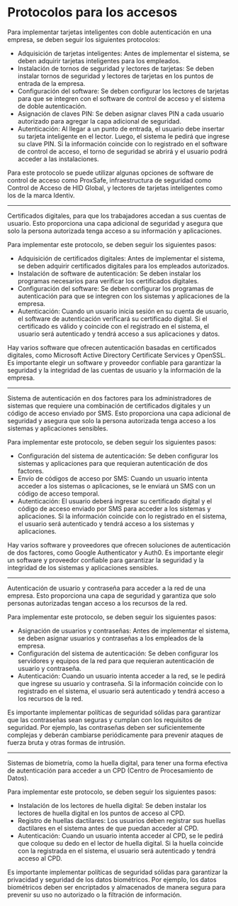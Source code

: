 # Protocolos para los accesos

Para implementar tarjetas inteligentes con doble autenticación en una empresa, se deben seguir los siguientes protocolos:

- Adquisición de tarjetas inteligentes: Antes de implementar el sistema, se deben adquirir tarjetas inteligentes para los empleados.
- Instalación de tornos de seguridad y lectores de tarjetas: Se deben instalar tornos de seguridad y lectores de tarjetas en los puntos de entrada de la empresa.
- Configuración del software: Se deben configurar los lectores de tarjetas para que se integren con el software de control de acceso y el sistema de doble autenticación.
- Asignación de claves PIN: Se deben asignar claves PIN a cada usuario autorizado para agregar la capa adicional de seguridad.
- Autenticación: Al llegar a un punto de entrada, el usuario debe insertar su tarjeta inteligente en el lector. Luego, el sistema le pedirá que ingrese su clave PIN. Si la información coincide con lo registrado en el software de control de acceso, el torno de seguridad se abrirá y el usuario podrá acceder a las instalaciones.

Para este protocolo se puede utilizar algunas opciones de software de control de acceso como ProxSafe, infraestructura de seguridad como Control de Acceso de HID Global, y lectores de tarjetas inteligentes como los de la marca Identiv. 

---

Certificados digitales, para que los trabajadores accedan a sus cuentas de usuario. Esto proporciona una capa adicional de seguridad y asegura que solo la persona autorizada tenga acceso a su información y aplicaciones.

Para implementar este protocolo, se deben seguir los siguientes pasos:

- Adquisición de certificados digitales: Antes de implementar el sistema, se deben adquirir certificados digitales para los empleados autorizados.
- Instalación de software de autenticación: Se deben instalar los programas necesarios para verificar los certificados digitales.
- Configuración del software: Se deben configurar los programas de autenticación para que se integren con los sistemas y aplicaciones de la empresa.
- Autenticación: Cuando un usuario inicia sesión en su cuenta de usuario, el software de autenticación verificará su certificado digital. Si el certificado es válido y coincide con el registrado en el sistema, el usuario será autenticado y tendrá acceso a sus aplicaciones y datos.

Hay varios software que ofrecen autenticación basadas en certificados digitales, como Microsoft Active Directory Certificate Services y OpenSSL. Es importante elegir un software y proveedor confiable para garantizar la seguridad y la integridad de las cuentas de usuario y la información de la empresa.

---

Sistema de autenticación en dos factores para los administradores de sistemas que requiere una combinación de certificados digitales y un código de acceso enviado por SMS. Esto proporciona una capa adicional de seguridad y asegura que solo la persona autorizada tenga acceso a los sistemas y aplicaciones sensibles.

Para implementar este protocolo, se deben seguir los siguientes pasos:

- Configuración del sistema de autenticación: Se deben configurar los sistemas y aplicaciones para que requieran autenticación de dos factores.
- Envío de códigos de acceso por SMS: Cuando un usuario intenta acceder a los sistemas o aplicaciones, se le enviará un SMS con un código de acceso temporal.
- Autenticación: El usuario deberá ingresar su certificado digital y el código de acceso enviado por SMS para acceder a los sistemas y aplicaciones. Si la información coincide con lo registrado en el sistema, el usuario será autenticado y tendrá acceso a los sistemas y aplicaciones.

Hay varios software y proveedores que ofrecen soluciones de autenticación de dos factores, como Google Authenticator y Auth0. Es importante elegir un software y proveedor confiable para garantizar la seguridad y la integridad de los sistemas y aplicaciones sensibles.

---

Autenticación de usuario y contraseña para acceder a la red de una empresa. Esto proporciona una capa de seguridad y garantiza que solo personas autorizadas tengan acceso a los recursos de la red.

Para implementar este protocolo, se deben seguir los siguientes pasos:

- Asignación de usuarios y contraseñas: Antes de implementar el sistema, se deben asignar usuarios y contraseñas a los empleados de la empresa.
- Configuración del sistema de autenticación: Se deben configurar los servidores y equipos de la red para que requieran autenticación de usuario y contraseña.
- Autenticación: Cuando un usuario intenta acceder a la red, se le pedirá que ingrese su usuario y contraseña. Si la información coincide con lo registrado en el sistema, el usuario será autenticado y tendrá acceso a los recursos de la red.

Es importante implementar políticas de seguridad sólidas para garantizar que las contraseñas sean seguras y cumplan con los requisitos de seguridad. Por ejemplo, las contraseñas deben ser suficientemente complejas y deberán cambiarse periódicamente para prevenir ataques de fuerza bruta y otras formas de intrusión.

---

Sistemas de biometría, como la huella digital, para tener una forma efectiva de autenticación para acceder a un CPD (Centro de Procesamiento de Datos).

Para implementar este protocolo, se deben seguir los siguientes pasos:

- Instalación de los lectores de huella digital: Se deben instalar los lectores de huella digital en los puntos de acceso al CPD.
- Registro de huellas dactilares: Los usuarios deben registrar sus huellas dactilares en el sistema antes de que puedan acceder al CPD.
- Autenticación: Cuando un usuario intenta acceder al CPD, se le pedirá que coloque su dedo en el lector de huella digital. Si la huella coincide con la registrada en el sistema, el usuario será autenticado y tendrá acceso al CPD.

Es importante implementar políticas de seguridad sólidas para garantizar la privacidad y seguridad de los datos biométricos. Por ejemplo, los datos biométricos deben ser encriptados y almacenados de manera segura para prevenir su uso no autorizado o la filtración de información.
